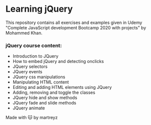 # Learning jQuery

This repository contains all exercises and examples given in Udemy "Complete JavaScript development Bootcamp 2020 with projects" by Mohammed Khan.

### jQuery course content:

- Introduction to JQuery
- How to embed jQuery and detecting onclicks
- JQuery selectors
- JQuery events
- JQuery css manipulations
- Manipulating HTML content
- Editing and adding HTML elements using JQuery
- Adding, removing and toggle the classes
- JQuery hide and show methods
- JQuery fade and slide methods
- JQuery animate

Made with :cat: by martreyz
